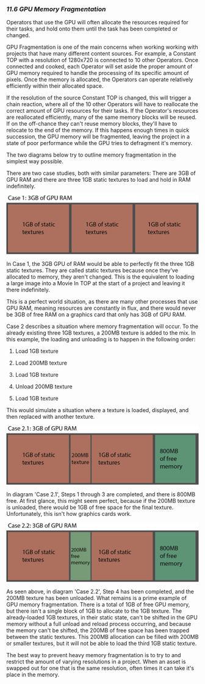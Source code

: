 
### *11.6 GPU Memory Fragmentation*

Operators that use the GPU will often allocate the resources required for their tasks, and hold onto them until the task has been completed or changed.

GPU Fragmentation is one of the main concerns when working working with projects that have many different content sources. For example, a Constant TOP with a resolution of 1280x720 is connected to 10 other Operators. Once connected and cooked, each Operator will set aside the proper amount of GPU memory required to handle the processing of its specific amount of pixels. Once the memory is allocated, the Operators can operate relatively efficiently within their allocated space.

If the resolution of the source Constant TOP is changed, this will trigger a chain reaction, where all of the 10 other Operators will have to reallocate the correct amount of GPU resources for their tasks. If the Operator's resources are reallocated efficiently, many of the same memory blocks will be reused. If on the off-chance they can't reuse memory blocks, they'll have to relocate to the end of the memory. If this happens enough times in quick succession, the GPU memory will be fragmented, leaving the project in a state of poor performance while the GPU tries to defragment it's memory.

The two diagrams below try to outline memory fragmentation in the simplest way possible.

There are two case studies, both with similar parameters: There are 3GB of GPU RAM and there are three 1GB static textures to load and hold in RAM indefinitely.

![Memory Fragmentation](../img/11.6/memory-frag-1.png)

In Case 1, the 3GB GPU of RAM would be able to perfectly fit the three 1GB static textures. They are called static textures because once they've allocated to memory, they aren't changed. This is the equivalent to loading a large image into a Movie In TOP at the start of a project and leaving it there indefinitely.

This is a perfect world situation, as there are many other processes that use GPU RAM, meaning resources are constantly in flux, and there would never be 3GB of free RAM on a graphics card that only has 3GB of GPU RAM.

Case 2 describes a situation where memory fragmentation will occur. To the already existing three 1GB textures, a 200MB texture is added to the mix. In this example, the loading and unloading is to happen in the following order:

1. Load 1GB texture

2. Load 200MB texture

3. Load 1GB texture

4. Unload 200MB texture

5. Load 1GB texture


This would simulate a situation where a texture is loaded, displayed, and then replaced with another texture. 

![Memory Fragmentation 2](../img/11.6/memory-frag-2.png)

In diagram 'Case 2.1', Steps 1 through 3 are completed, and there is 800MB free. At first glance, this might seem perfect, because if the 200MB texture is unloaded, there would be 1GB of free space for the final texture. Unfortunately, this isn't how graphics cards work.

![Memory Fragmentation 3](../img/11.6/memory-frag-3.png)

As seen above, in diagram 'Case 2.2', Step 4 has been completed, and the 200MB texture has been unloaded. What remains is a prime example of GPU memory fragmentation. There is a total of 1GB of free GPU memory, but there isn't a single block of 1GB to allocate to the 1GB texture. The already-loaded 1GB textures, in their static state, can't be shifted in the GPU memory without a full unload and reload process occurring, and because the memory can't be shifted, the 200MB of free space has been trapped between the static textures. This 200MB allocation can be filled with 200MB or smaller textures, but it will not be able to load the third 1GB static texture.

The best way to prevent heavy memory fragmentation is to try to and restrict the amount of varying resolutions in a project. When an asset is swapped out for one that is the same resolution, often times it can take it's place in the memory.